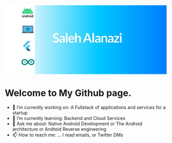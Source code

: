 <img src="bg.png" alt="drawing" width="570"/>

# Welcome to My Github page. 

- 🔭 I’m currently working on: A Fullstack of applications and services for a startup
- 🌱 I’m currently learning: Backend and Cloud Services 
- 💬 Ask me about: Native Android Development or The Android architecture or Andtoid Reverse engineering
- 📫 How to reach me: ... I read emails, or Twitter DMs


